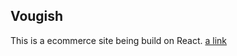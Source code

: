 ## Vougish

This is a ecommerce site being build on React.
[a link](https://spotify-clone123.netlify.app/)
